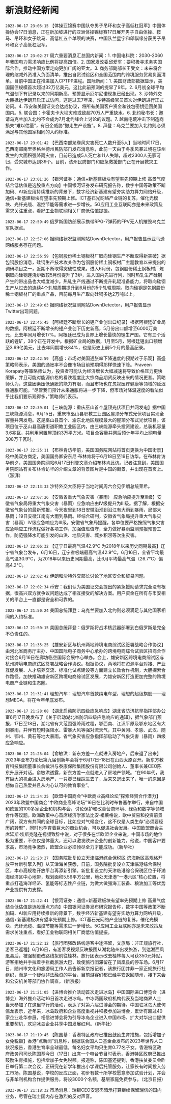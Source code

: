 # 新浪财经新闻
`2023-06-17 23:05:15` 【体操亚锦赛中国队夺男子吊环和女子高低杠冠军】中国体操协会17日消息，正在新加坡进行的亚洲体操锦标赛17日展开男子自由体操、鞍马、吊环和女子跳马、高低杠五个单项的决赛，中国队兰星宇和邱祺缘分获男子吊环和女子高低杠冠军。

`2023-06-17 23:02:27` 周六重要消息汇总国内新闻：1. 中国电科院：2030-2060年我国电力需求响应比例将提高四倍。2. 国家发改委邱爱军：要积极寻求务实国际合作，推动中国方案走向更加广阔的亚太。3. 商务部副部长王受文：未来将合理的缩减外资准入负面清单，推出自贸试验区和全国范围内的跨境服务贸易负面清单。目前中国正在推进加入CPTPP进程。国际新闻：1. 美国财政部数据显示，美国国债规模首次超过32万亿美元，这比此前预测的提早了9年。2. 6月初全球平均气温创下有记录以来的同期新高，预警显示厄尔尼诺现象已经出现。3. 沙特外交大臣抵达伊朗开启正式访问，这是过去7年来，沙特高级官员首次对伊朗进行正式访问。4. 币安和美国证交会达成协议，将所有美国客户资金和钱包密钥迁回美国国内。5. 联合国：卡霍夫卡大坝灾难或致超70万人严重缺水。6. 北约秘书长：邀请乌克兰加入北约不会成为7月北约峰会上讨论的议题。7. 越南电荒冲击下制造商损失“难以估量”，有日企威胁“撤走生产设施”。8. 拜登：乌克兰要加入北约则必须满足与其他国家相同的入约标准。

`2023-06-17 23:01:42` 【巴西南部龙卷风灾害死亡人数升至5人】当地时间17日，巴西南部南里奥格兰德州民防部门发布消息称，此前一天由于冬季风暴过境在该州发生的大面积强降雨灾害，目前已造成5人死亡和11人失踪，超过2300人无家可归，受灾城市达到39个。目前，该州民防部门和应急救援部门正在开展救灾工作。

`2023-06-17 23:01:26` 【银河证券：通信+新基建板块有望率先预期上修 高景气度结合低估值是选股重点方向】中国银河证券发布研究报告称，数字中国等政策不断加码、AI新应用持续推新的背景下，数字经济新基建有望夯实助力算力网络升级，通信+新基建板块有望率先预期上修。ICT基石光网络产业链的复苏，催化光模块、光纤光缆、温控节能等需求进一步增长。5G应用工业互联网亦是未来政策及需求关注重点，看好工业物联网相关厂商低估值提振。

`2023-06-17 22:59:49` 俄罗斯国防部展示携带RPG-7弹药的FPV无人机摧毁乌克兰军队据点。

`2023-06-17 22:57:06`   据网络状况监测网站DownDetector，用户报告显示亚马逊网络服务存在问题。

`2023-06-17 22:56:59` 【包钢股份稀土钢板材厂取向硅钢生产不断取得新突破】据包钢股份消息，硅钢生产技术攻关作为包钢股份稀土钢板材厂主题教育以来提出的调研项目之一，近期不断取得突破性成果。进入6月份，包钢股份稀土钢板材厂炼钢取向硅钢连浇炉数较5月份提升了3炉，进入国内先进行列，同时热轧生产硅钢产生的带出品也大幅度减少。热轧生产线通过不断提升轧辊准备能力，将取向硅钢生产从过去的连续4个轧辊周期提升到6月份的5个轧辊周期。取向硅钢是包钢股份稀土钢板材厂的重点产品，目前每月生产取向硅钢多达2万吨以上。

`2023-06-17 22:49:03` 据网络状况监测网站DownDetector，用户报告显示Twitter出现问题。

`2023-06-17 22:45:45`   【阿根廷不断增长的锂产业创出口纪录】根据阿根廷矿业局的数据，阿根廷不断增长的锂产业创下历史新高，5月份出口额增至6000万美元，比去年同月增长17%。阿根廷已成为世界上增长最快的锂生产国。它有三个活跃的锂矿，38个正在开发中。根据矿业局的数据，1月至5月，阿根廷锂出口额增至3.69亿美元，比去年同期增长84%，也是历史上前5个月的最高纪录。

`2023-06-17 22:42:59` 【高盛：市场对美国通胀率下降速度的预期过于乐观】高盛策略师表示，美国的通胀率不会像市场目前预期得那样快速下降。Praveen Korapaty等策略师认为，投资者可能认为经济增长大幅减速将导致价格压力更快缓解，并且可能对能源价格的看跌程度比大宗商品期货反映出来的情况更甚。策略师认为，这些因素压低通胀的能力有限，而且市场也在忽视医疗健康等领域的延迟性通胀可能。“尽管我们预计未来通胀将进一步下降，但市场对降温速度的看法似乎比我们要乐观得多，”策略师们表示。

`2023-06-17 22:39:01` 【三峡能源：重庆巫山首个屋顶光伏项目并网发电】据中国三峡能源消息，6月15日，重庆市巫山县职教工业园区屋顶分布式光伏项目实现全容量并网发电。这是巫山县首个、渝东北地区规模最大的屋顶分布式光伏项目。该项目位于巫山县高唐街道职教工业园区内，由三峡能源牵头投资建设，总装机容量3.6兆瓦，共利用闲置屋顶约3万平方米。项目全容量并网后预计年平均上网电量308万千瓦时。

`2023-06-17 22:25:11` 【布林肯访华前，美国国务院网站将首页更换为中国街景】经中美双方商定，美国国务卿安东尼·布林肯将于6月18日至19日访华。在布林肯访华前夕，美国国务院网站6月17日刊登文章介绍布林肯此访。记者注意到，美国国务院网站有关布林肯访华的介绍文章的背景图片是中国的街景，并出现在首页上。（澎湃）

`2023-06-17 22:13:33` 沙特外交大臣将于当地时间周六会见伊朗总统莱希。

`2023-06-17 22:07:26`   【安徽省重大气象灾害（暴雨） 应急响应提升至Ⅲ级】安徽省气象局将重大气象灾害（暴雨）应急响应由Ⅳ级提升为Ⅲ级。据了解，根据安徽省气象台的最新预报，今天夜里到18日安徽沿淮到沿江有大雨到暴雨，局部大暴雨；19日安徽江南有大雨到暴雨。经综合研判，安徽省气象局提升重大气象灾害（暴雨）Ⅳ级应急响应为Ⅲ级。安徽省气象局提醒，各单位要严格按照气象灾害应急响应工作流程做好各项工作，加强值班值守，全力做好暴雨监测预报预警工作，防范强降水可能引发的山洪、地质灾害、城乡积涝等次生灾害。

`2023-06-17 22:06:32` 【辽宁日最高气温42.9℃ 为2018年以来历史同期最高】辽宁省气象台发布，6月16日，辽宁省极端最高气温42.9℃。6月16日，全省平均最高气温30.9℃，为2018年以来历史同期最高，比6月平均最高气温（26.7℃）偏高4.2℃。

`2023-06-17 22:02:42` 伊朗和沙特外交部长讨论了地区安全和贸易问题。

`2023-06-17 22:02:34` 币安：我们认为美国证交会提出的紧急援助请求完全没有根据，很高兴双方就争议问题达成了相互接受的解决方案。用户资金在所有与币安相关的平台上一直都是安全和可靠的。

`2023-06-17 21:50:24` 美国总统拜登：乌克兰要加入北约则必须满足与其他国家相同的入约标准。

`2023-06-17 21:50:15` 美国总统拜登：俄罗斯将战术核武器部署到白俄罗斯是完全不负责任的。

`2023-06-17 21:35:25`   【雄安新区与杭州两地跨境电商综试区签署战略合作协议】由河北省商务厅主办、中国国际电子商务中心承办的跨境电商综合试验区招商合作对接会6月16日在廊坊临空国际会展中心举办。会上，雄安新区跨境电商综试区与杭州跨境电商综试区签署战略合作协议。根据协议，两地将在资源平台对接、产业互促发展、人才培养交流、标准化试点建设等方面建立长效合作机制，大胆探索合作路径，加快推动雄安新区跨境电商综试区发展，为雄安新区打造更加完整的跨境电商产业链和生态圈。

`2023-06-17 21:31:41` 理想汽车：理想汽车首款纯电车型，理想的超级旗舰——理想MEGA，将在今年年底发布。

`2023-06-17 21:28:08`   【湖北启动防汛四级应急响应】湖北省防汛抗旱指挥部办公室6月17日晚发布了《关于启动湖北省防汛四级应急响应的通知》，据气象部门预报，17日至18日，湖北省有大范围强降雨过程，鄂西南、江汉平原及鄂东地区有大到暴雨，并伴有短时强降水、雷暴大风等强对流天气，其中黄冈、孝感、武汉、随州、鄂州、黄石等地大暴雨。省气象灾害应急指挥部启动了气象灾害（暴雨）四级应急响应。

`2023-06-17 21:25:04` 【俞敏洪：新东方差一点就进入房地产，后来退了出来】2023年亚布力论坛第九届创新年会将于6月17日-18日在山西太原召开。新东方教育科技集团董事长俞敏洪与泰康保险集团股份有限公司创始人、董事长兼CEO陈东升展开对话。俞敏洪透露，新东方差一点就进入了房地产领域。“在90年代，我有巨大的机会进入房地产，一只脚已经踩进去了，后来又退出来了，唯一的原因是想做自己热爱并且从内心认可的教育事业”。

`2023-06-17 21:24:25` 【欧盟中国商会“中欧商业高峰论坛”探索经贸合作潜力】2023年欧盟中国商会“中欧商业高峰论坛”16日在比利时布鲁塞尔举行，来自中国和欧盟的100多家企业和机构与会，讨论保护和改善营商环境、绿色和数字等领域合作等议题。欧洲政策中心首席经济学家法比安·祖莱格说，欧中贸易和投资前景广阔，双方有共同的全球目标，比如应对气候变化，这不仅是人类生存“必须要经历的转型”，同时也孕育着巨大的商业机会，可以促进社会发展。中国欧盟商会主席延斯·埃斯克隆在视频致辞中说，对于很多在华欧盟企业来说，中国市场的地位极为重要，不仅仅是体量大，还可以激发欧洲企业的创新能力。他说，中国客户要求高，市场竞争激烈，欧盟企业必须倾尽全力才能成功。（新华社）

`2023-06-17 21:23:27` 【国务院批复设立天津临港综合保税区 滨海新区高规格开放平台新引擎入列】从天津海关获悉，日前，国务院批复设立天津临港综合保税区，本市高规格开放平台再添新引擎。新批复设立的天津临港综合保税区位于环渤海经济区中心地带，规划面积5.56平方公里，地处天津港“一港六区”核心位置，将重点打造海洋经济、氢能等标志性产业链，为做大做强海工装备、粮油加工等优势产业提供有力支撑。

`2023-06-17 21:22:41` 【银河证券：通信+新基建板块有望率先预期上修 高景气度结合低估值是选股重点方向】中国银河证券发布研究报告称，数字中国等政策不断加码、AI新应用持续推新的背景下，数字经济新基建有望夯实助力算力网络升级，通信+新基建板块有望率先预期上修。ICT基石光网络产业链的复苏，催化光模块、光纤光缆、温控节能等需求进一步增长。5G应用工业互联网亦是未来政策及需求关注重点，看好工业物联网相关厂商低估值提振。

`2023-06-17 21:22:12` 【旅行团强改路线游客中途滞留，文旅局：非正规旅行社，游客已返程】6月16日，有游客发视频反映报团从湖北随州出发旅游，到达湘西凤凰县后，被强制更改路线拟前往桂林。旅行团表示改去桂林每人可获350元补贴，游客拒绝并手拉着手拦截旅游大巴，致使旅行团滞留在了凤凰县的停车场。6月17日，随州市文化和旅游局工作人员告诉新京报记者，该旅行团并非一家正规旅行社组织，而是一个疑似非法融资的平台，目前游客们都已经平安返回随州，接下来会和公安机关等部门协作调查。（新京报）

`2023-06-17 21:21:05` 【进博会推介活动首次走进冰岛】中国国际进口博览会（进博会）海外推介活动16日首次走进冰岛。中冰两国政府机构代表及当地商界人士当天参加了在这里举行的活动，表达了对第六届进博会的期待。中国驻冰岛大使何儒龙表示，近年来，冰岛政府和企业高度重视并积极参加进博会，累计有超过40家企业赴华参展，相信进博会将为引导冰岛企业进入中国市场、扩大对华出口提供重要契机，欢迎冰岛企业共享中国发展红利。（新华社）

`2023-06-17 21:19:45` 【陈国基：香港特区政府已推出鼓励生育措施，包括增加子女免税额】香港“点新闻”消息称，根据联合国人口基金会发布的2023年世界人口状况报告，香港生育率全球最低，每名妇女平均只生育0.77名子女。香港特区政府政务司司长陈国基今日（17日）出席一个电台节目时表示，香港特区政府已推出鼓励生育措施，包括增加子女免税额。报道称，陈国基还提到，香港扶贫委员会昨日举行第二次会议，正研究在新学年推出小学课后托管服务，让家长有时间投入劳工市场。陈国基说，学校的反应正面，初步有数十所学校愿意参加试验计划，并会与非牟利机构合作提供服务，将设3000个名额，基层家庭免费参与。（北京日报）

`2023-06-17 21:18:32` 市场消息：瑞银CEO安思杰暗示打算继续保留瑞信的国内业务，尽管在瑞士国内存在激烈的反对声音。

